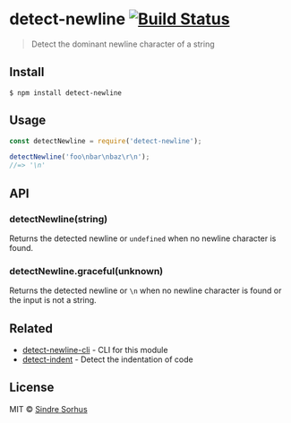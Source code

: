 # detect-newline [![Build Status](https://travis-ci.org/sindresorhus/detect-newline.svg?branch=master)](https://travis-ci.org/sindresorhus/detect-newline)

> Detect the dominant newline character of a string

## Install

```
$ npm install detect-newline
```

## Usage

```js
const detectNewline = require('detect-newline');

detectNewline('foo\nbar\nbaz\r\n');
//=> '\n'
```

## API

### detectNewline(string)

Returns the detected newline or `undefined` when no newline character is found.

### detectNewline.graceful(unknown)

Returns the detected newline or `\n` when no newline character is found or the input is not a string.

## Related

- [detect-newline-cli](https://github.com/sindresorhus/detect-newline-cli) - CLI for this module
- [detect-indent](https://github.com/sindresorhus/detect-indent) - Detect the indentation of code

## License

MIT © [Sindre Sorhus](https://sindresorhus.com)
